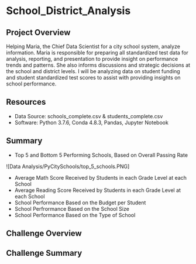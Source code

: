 # School_District_Analysis 

## Project Overview
Helping Maria, the Chief Data Scientist for a city school system, analyze information. Maria is responsible for preparing all standardized test data for analysis, reporting, and presentation to provide insight on performance trends and patterns. She also informs discussions and strategic decisions at the school and district levels. I will be analyzing data on student funding and student standardized test scores to assist with providing insights on school performance.

## Resources
- Data Source: schools_complete.csv & students_complete.csv
- Software: Python 3.7.6, Conda 4.8.3, Pandas, Jupyter Notebook

## Summary
- Top 5 and Bottom 5 Performing Schools, Based on Overall Passing Rate

![Data Analysis/PyCitySchools/top_5_schools.PNG]
- Average Math Score Received by Students in each Grade Level at each School
- Average Reading Score Received by Students in each Grade Level at each School
- School Performance Based on the Budget per Student
- School Perfrormance Based on the School Size
- School Performance Based on the Type of School 

## Challenge Overview

## Challenge Summary
